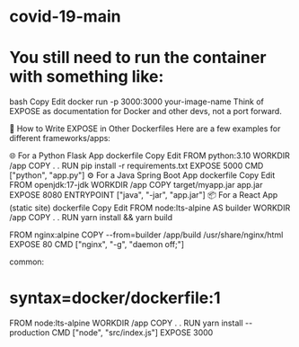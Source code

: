 # covid-19-main
# You still need to run the container with something like:

bash
Copy
Edit
docker run -p 3000:3000 your-image-name
Think of EXPOSE as documentation for Docker and other devs, not a port forward.

🧪 How to Write EXPOSE in Other Dockerfiles
Here are a few examples for different frameworks/apps:

🌐 For a Python Flask App
dockerfile
Copy
Edit
FROM python:3.10
WORKDIR /app
COPY . .
RUN pip install -r requirements.txt
EXPOSE 5000
CMD ["python", "app.py"]
⚙️ For a Java Spring Boot App
dockerfile
Copy
Edit
FROM openjdk:17-jdk
WORKDIR /app
COPY target/myapp.jar app.jar
EXPOSE 8080
ENTRYPOINT ["java", "-jar", "app.jar"]
📦 For a React App (static site)
dockerfile
Copy
Edit
FROM node:lts-alpine AS builder
WORKDIR /app
COPY . .
RUN yarn install && yarn build

FROM nginx:alpine
COPY --from=builder /app/build /usr/share/nginx/html
EXPOSE 80
CMD ["nginx", "-g", "daemon off;"]

common:
# syntax=docker/dockerfile:1

FROM node:lts-alpine
WORKDIR /app
COPY . .
RUN yarn install --production
CMD ["node", "src/index.js"]
EXPOSE 3000
